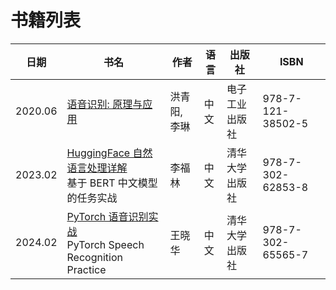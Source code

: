 # 书籍列表

| 日期| 书名 | 作者 | 语言 | 出版社 | ISBN |
| --- | --- | --- | --- | --- | --- |
|2020.06|[语音识别: 原理与应用](2020.06_Principle_&_Application_of_Speech_Recognition/_ToC.md)|洪青阳, 李琳|中文|电子工业出版社|978-7-121-38502-5|
|2023.02|[HuggingFace 自然语言处理详解](2023.02_HuggingFace自然语言处理详解/_ToC.md)<br>基于 BERT 中文模型的任务实战| 李福林 | 中文 | 清华大学出版社 |978-7-302-62853-8|
|2024.02|[PyTorch 语音识别实战](2024.02_PyTorch_Speech_Recognition_Practice/_ToC.md)<br>PyTorch Speech Recognition Practice| 王晓华 | 中文 | 清华大学出版社 |978-7-302-65565-7|